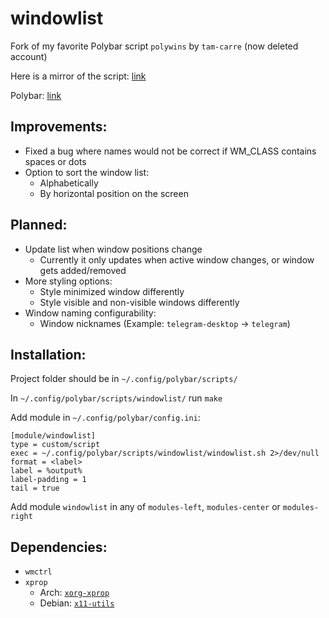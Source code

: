 # windowlist

Fork of my favorite Polybar script `polywins` by `tam-carre` (now deleted account)

Here is a mirror of the script: [link](https://github.com/uniquepointer/polywins)

Polybar: [link](https://github.com/polybar/polybar)

## Improvements:

* Fixed a bug where names would not be correct if WM_CLASS contains spaces or dots
* Option to sort the window list:
    * Alphabetically
    * By horizontal position on the screen

## Planned:

* Update list when window positions change
    * Currently it only updates when active window changes, or window gets added/removed
* More styling options:
    * Style minimized window differently
    * Style visible and non-visible windows differently
* Window naming configurability:
    * Window nicknames (Example: `telegram-desktop` -> `telegram`)

## Installation:

Project folder should be in `~/.config/polybar/scripts/`

In `~/.config/polybar/scripts/windowlist/` run `make`

Add module in `~/.config/polybar/config.ini`:

```dosini
[module/windowlist]
type = custom/script
exec = ~/.config/polybar/scripts/windowlist/windowlist.sh 2>/dev/null
format = <label>
label = %output%
label-padding = 1
tail = true
```

Add module `windowlist` in any of `modules-left`, `modules-center` or `modules-right`

## Dependencies:

* `wmctrl`
* `xprop`
    * Arch: [`xorg-xprop`](https://archlinux.org/packages/extra/x86_64/xorg-xprop/)
    * Debian: [`x11-utils`](https://packages.debian.org/bullseye/x11-utils)
